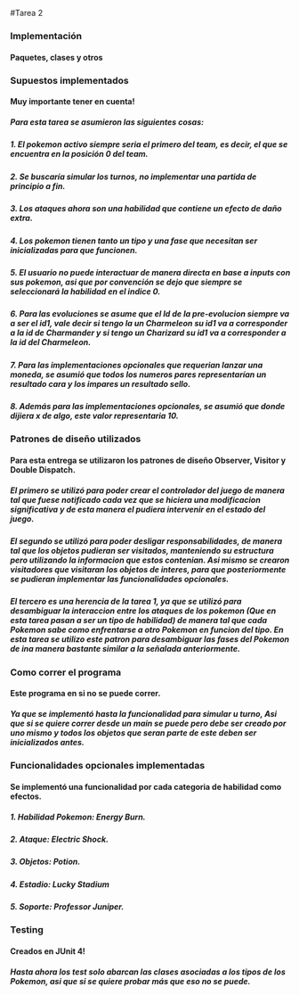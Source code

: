 #Tarea 2

##### 

### Implementación
#### Paquetes, clases y otros



### Supuestos implementados
#### Muy importante tener en cuenta!
##### Para esta tarea se asumieron las siguientes cosas:
##### 1. El pokemon activo siempre seria el primero del team, es decir, el que se encuentra en la posición 0 del team.
##### 2. Se buscaría simular los turnos, no implementar una partida de principio a fin.
##### 3. Los ataques ahora son una habilidad que contiene un efecto de daño extra.
##### 4. Los pokemon tienen tanto un tipo y una fase que necesitan ser inicializadas para que funcionen.
##### 5. El usuario no puede interactuar de manera directa en base a inputs con sus pokemon, asi que por convención se dejo que siempre se seleccionará la habilidad en el indice 0. 
##### 6. Para las evoluciones se asume que el Id de la pre-evolucion siempre va a ser el id1, vale decir si tengo la un Charmeleon su id1 va a corresponder a la id de Charmander y si tengo un Charizard su id1 va a corresponder a la id del Charmeleon.
##### 7. Para las implementaciones opcionales que requerian lanzar una moneda, se asumió que todos los numeros pares representarían un resultado cara y los impares un resultado sello.
##### 8. Además para las implementaciones opcionales, se asumió que donde dijiera x de algo, este valor representaria 10. 

### Patrones de diseño utilizados
#### Para esta entrega se utilizaron los patrones de diseño Observer, Visitor y Double Dispatch.
##### El primero se utilizó para poder crear el controlador del juego de manera tal que fuese notificado cada vez que se hiciera una modificacion significativa y de esta manera el pudiera intervenir en el estado del juego.
##### El segundo se utilizó para poder desligar responsabilidades, de manera tal que los objetos pudieran ser visitados, manteniendo su estructura pero utilizando la informacion que estos contenian. Asi mismo se crearon visitadores que visitaran los objetos de interes, para que posteriormente se pudieran implementar las funcionalidades opcionales.
##### El tercero es una herencia de la tarea 1, ya que se utilizó para desambiguar la interaccion entre los ataques de los pokemon (Que en esta tarea pasan a ser un tipo de habilidad) de manera tal que cada Pokemon sabe como enfrentarse a otro Pokemon en funcion del tipo. En esta tarea se utilizo este patron para desambiguar las fases del Pokemon de ina manera bastante similar a la señalada anteriormente.

### Como correr el programa 
#### Este programa en si no se puede correr.
##### Ya que se implementó hasta la funcionalidad para simular u turno, Asi que si se quiere correr desde un main se puede pero debe ser creado por uno mismo y todos los objetos que seran parte de este deben ser inicializados antes.

### Funcionalidades opcionales implementadas
#### Se implementó una funcionalidad por cada categoria de habilidad como efectos.

##### 1. Habilidad Pokemon: Energy Burn.
##### 2. Ataque: Electric Shock.
##### 3. Objetos: Potion.
##### 4. Estadio: Lucky Stadium
##### 5. Soporte: Professor Juniper.

### Testing
#### Creados en JUnit 4!
##### Hasta ahora los test solo abarcan las clases asociadas a los tipos de los Pokemon, asi que si se quiere probar más que eso no se puede.

 